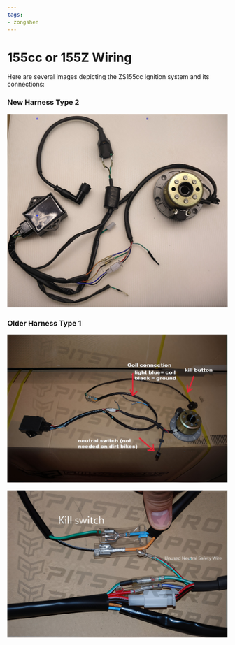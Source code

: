 ```yaml
---
tags:
- zongshen
---
```


# 155cc or 155Z Wiring

Here are several images depicting the ZS155cc ignition system and its connections:

### New Harness Type 2

![NEW TYPE](../../../static/img/ZS155WIRING-NEW.jpg "NEW TYPE")

### Older Harness Type 1

![Older Harness Type 1](../../../static/img/XZ155Wiring.jpg)

![Close-up of Older Harness Type 1](../../../static/img/Z155WiringCloseup.jpg)
